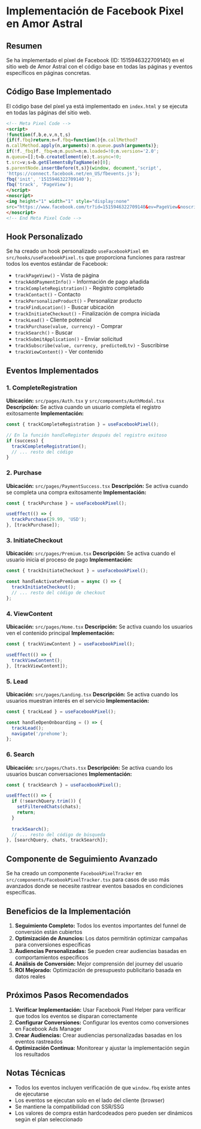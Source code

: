 # Implementación de Facebook Pixel en Amor Astral

## Resumen

Se ha implementado el píxel de Facebook (ID: 1515946322709140) en el sitio web de Amor Astral con el código base en todas las páginas y eventos específicos en páginas concretas.

## Código Base Implementado

El código base del píxel ya está implementado en `index.html` y se ejecuta en todas las páginas del sitio web.

```html
<!-- Meta Pixel Code -->
<script>
!function(f,b,e,v,n,t,s)
{if(f.fbq)return;n=f.fbq=function(){n.callMethod?
n.callMethod.apply(n,arguments):n.queue.push(arguments)};
if(!f._fbq)f._fbq=n;n.push=n;n.loaded=!0;n.version='2.0';
n.queue=[];t=b.createElement(e);t.async=!0;
t.src=v;s=b.getElementsByTagName(e)[0];
s.parentNode.insertBefore(t,s)}(window, document,'script',
'https://connect.facebook.net/en_US/fbevents.js');
fbq('init', '1515946322709140');
fbq('track', 'PageView');
</script>
<noscript>
<img height="1" width="1" style="display:none"
src="https://www.facebook.com/tr?id=1515946322709140&ev=PageView&noscript=1"/>
</noscript>
<!-- End Meta Pixel Code -->
```

## Hook Personalizado

Se ha creado un hook personalizado `useFacebookPixel` en `src/hooks/useFacebookPixel.ts` que proporciona funciones para rastrear todos los eventos estándar de Facebook:

- `trackPageView()` - Vista de página
- `trackAddPaymentInfo()` - Información de pago añadida
- `trackCompleteRegistration()` - Registro completado
- `trackContact()` - Contacto
- `trackPersonalizeProduct()` - Personalizar producto
- `trackFindLocation()` - Buscar ubicación
- `trackInitiateCheckout()` - Finalización de compra iniciada
- `trackLead()` - Cliente potencial
- `trackPurchase(value, currency)` - Comprar
- `trackSearch()` - Buscar
- `trackSubmitApplication()` - Enviar solicitud
- `trackSubscribe(value, currency, predictedLtv)` - Suscribirse
- `trackViewContent()` - Ver contenido

## Eventos Implementados

### 1. CompleteRegistration
**Ubicación:** `src/pages/Auth.tsx` y `src/components/AuthModal.tsx`
**Descripción:** Se activa cuando un usuario completa el registro exitosamente
**Implementación:**
```typescript
const { trackCompleteRegistration } = useFacebookPixel();

// En la función handleRegister después del registro exitoso
if (success) {
  trackCompleteRegistration();
  // ... resto del código
}
```

### 2. Purchase
**Ubicación:** `src/pages/PaymentSuccess.tsx`
**Descripción:** Se activa cuando se completa una compra exitosamente
**Implementación:**
```typescript
const { trackPurchase } = useFacebookPixel();

useEffect(() => {
  trackPurchase(29.99, 'USD');
}, [trackPurchase]);
```

### 3. InitiateCheckout
**Ubicación:** `src/pages/Premium.tsx`
**Descripción:** Se activa cuando el usuario inicia el proceso de pago
**Implementación:**
```typescript
const { trackInitiateCheckout } = useFacebookPixel();

const handleActivatePremium = async () => {
  trackInitiateCheckout();
  // ... resto del código de checkout
};
```

### 4. ViewContent
**Ubicación:** `src/pages/Home.tsx`
**Descripción:** Se activa cuando los usuarios ven el contenido principal
**Implementación:**
```typescript
const { trackViewContent } = useFacebookPixel();

useEffect(() => {
  trackViewContent();
}, [trackViewContent]);
```

### 5. Lead
**Ubicación:** `src/pages/Landing.tsx`
**Descripción:** Se activa cuando los usuarios muestran interés en el servicio
**Implementación:**
```typescript
const { trackLead } = useFacebookPixel();

const handleOpenOnboarding = () => {
  trackLead();
  navigate('/prehome');
};
```

### 6. Search
**Ubicación:** `src/pages/Chats.tsx`
**Descripción:** Se activa cuando los usuarios buscan conversaciones
**Implementación:**
```typescript
const { trackSearch } = useFacebookPixel();

useEffect(() => {
  if (!searchQuery.trim()) {
    setFilteredChats(chats);
    return;
  }
  
  trackSearch();
  // ... resto del código de búsqueda
}, [searchQuery, chats, trackSearch]);
```

## Componente de Seguimiento Avanzado

Se ha creado un componente `FacebookPixelTracker` en `src/components/FacebookPixelTracker.tsx` para casos de uso más avanzados donde se necesite rastrear eventos basados en condiciones específicas.

## Beneficios de la Implementación

1. **Seguimiento Completo:** Todos los eventos importantes del funnel de conversión están cubiertos
2. **Optimización de Anuncios:** Los datos permitirán optimizar campañas para conversiones específicas
3. **Audiencias Personalizadas:** Se pueden crear audiencias basadas en comportamientos específicos
4. **Análisis de Conversión:** Mejor comprensión del journey del usuario
5. **ROI Mejorado:** Optimización de presupuesto publicitario basada en datos reales

## Próximos Pasos Recomendados

1. **Verificar Implementación:** Usar Facebook Pixel Helper para verificar que todos los eventos se disparan correctamente
2. **Configurar Conversiones:** Configurar los eventos como conversiones en Facebook Ads Manager
3. **Crear Audiencias:** Crear audiencias personalizadas basadas en los eventos rastreados
4. **Optimización Continua:** Monitorear y ajustar la implementación según los resultados

## Notas Técnicas

- Todos los eventos incluyen verificación de que `window.fbq` existe antes de ejecutarse
- Los eventos se ejecutan solo en el lado del cliente (browser)
- Se mantiene la compatibilidad con SSR/SSG
- Los valores de compra están hardcodeados pero pueden ser dinámicos según el plan seleccionado 